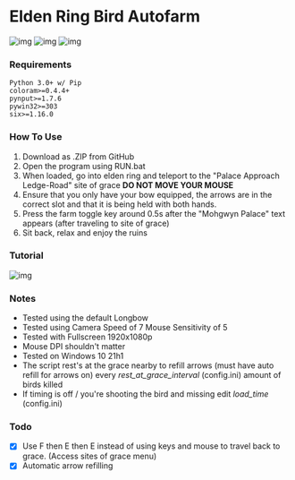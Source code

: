 # Elden Ring Bird Autofarm
![img](https://img.shields.io/badge/Python-FFD43B?style=for-the-badge&logo=python&logoColor=blue)
![img](https://img.shields.io/badge/windows%20terminal-4D4D4D?style=for-the-badge&logo=windows%20terminal&logoColor=white)
![img](https://img.shields.io/badge/Windows-0078D6?style=for-the-badge&logo=windows&logoColor=white)
### Requirements
```
Python 3.0+ w/ Pip
coloram>=0.4.4+
pynput>=1.7.6
pywin32>=303
six>=1.16.0
```
### How To Use
1) Download as .ZIP from GitHub 
2) Open the program using RUN.bat
4) When loaded, go into elden ring and teleport to the "Palace Approach Ledge-Road" site of grace **DO NOT MOVE YOUR MOUSE**
5) Ensure that you only have your bow equipped, the arrows are in the correct slot and that it is being held with both hands. 
6) Press the farm toggle key around 0.5s after the "Mohgwyn Palace" text appears (after traveling to site of grace) 
7) Sit back, relax and enjoy the ruins
### Tutorial
![img](tutorial.gif)
### Notes
- Tested using the default Longbow
- Tested using Camera Speed of 7 Mouse Sensitivity of 5
- Tested with Fullscreen 1920x1080p
- Mouse DPI shouldn't matter
- Tested on Windows 10 21h1
- The script rest's at the grace nearby to refill arrows (must have auto refill for arrows on) every *rest_at_grace_interval* (config.ini) amount of birds killed
- If timing is off / you're shooting the bird and missing edit *load_time* (config.ini)
 ### Todo
 - [x] Use F then E then E instead of using keys and mouse to travel back to grace. (Access sites of grace menu)
 - [x] Automatic arrow refilling
